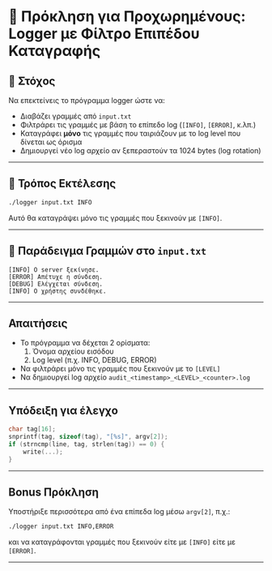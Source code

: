 # 🚀 Πρόκληση για Προχωρημένους: Logger με Φίλτρο Επιπέδου Καταγραφής

## 🎯 Στόχος
Να επεκτείνεις το πρόγραμμα logger ώστε να:
- Διαβάζει γραμμές από `input.txt`
- Φιλτράρει τις γραμμές με βάση το επίπεδο log (`[INFO]`, `[ERROR]`, κ.λπ.)
- Καταγράφει **μόνο** τις γραμμές που ταιριάζουν με το log level που δίνεται ως όρισμα
- Δημιουργεί νέο log αρχείο αν ξεπεραστούν τα 1024 bytes (log rotation)

---

## 📝 Τρόπος Εκτέλεσης

```bash
./logger input.txt INFO
```

Αυτό θα καταγράψει μόνο τις γραμμές που ξεκινούν με `[INFO]`.

---

## 📁 Παράδειγμα Γραμμών στο `input.txt`

```
[INFO] Ο server ξεκίνησε.
[ERROR] Απέτυχε η σύνδεση.
[DEBUG] Ελέγχεται σύνδεση.
[INFO] Ο χρήστης συνδέθηκε.
```

---

## Απαιτήσεις

- Το πρόγραμμα να δέχεται 2 ορίσματα:
  1. Όνομα αρχείου εισόδου
  2. Log level (π.χ. INFO, DEBUG, ERROR)
- Να φιλτράρει μόνο τις γραμμές που ξεκινούν με το `[LEVEL]`
- Να δημιουργεί log αρχείο `audit_<timestamp>_<LEVEL>_<counter>.log`

---

## Υπόδειξη για έλεγχο

```c
char tag[16];
snprintf(tag, sizeof(tag), "[%s]", argv[2]);
if (strncmp(line, tag, strlen(tag)) == 0) {
    write(...);
}
```

---

## Bonus Πρόκληση

Υποστήριξε περισσότερα από ένα επίπεδα log μέσω `argv[2]`, π.χ.:

```bash
./logger input.txt INFO,ERROR
```

και να καταγράφονται γραμμές που ξεκινούν είτε με `[INFO]` είτε με `[ERROR]`.

---

